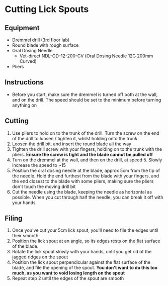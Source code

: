 # Cutting Lick Spouts

## Equipment 
- Dremmel drill (3rd floor lab)
- Round blade with rough surface
- Oral Dosing Needle 
   - Vet-direct NDL-OD-12-200-CV (Oral Dosing Needle 12G 200mm Curved)
- Pliers

## Instructions 
- Before you start, make sure the dremmel is turned off both at the wall, and on the drill. The speed should be set to the minimum before turning anything on

## Cutting
1. Use pliers to hold on to the trunk of the drill. Turn the screw on the end of the drill to loosen / tighten it, whilst holding onto the trunk
2. Loosen the drill bit, and insert the round blade all the way
3. Tighten the drill screw with your fingers, holding on to the trunk with the pliers. **Ensure the screw is tight and the blade cannot be pulled off**
4. Turn on the dremmel at the wall, and then on the drill, at speed 5. Slowly increase the speed to ~15
5. Position the oral dosing needle at the blade, approx 5cm from the tip of the needle. Hold the end furthest from the blade with your fingers, and the end closest to the blade with some pliers, making sure the pliers don't touch the moving drill bit
6. Cut the needle using the blade, keeping the needle as horizontal as possible. When you cut through half the needle, you can break it off with your hands

## Filing 
1. Once you've cut your 5cm lick spout, you'll need to file the edges until their smooth.
2. Position the lick spout at an angle, so its edges rests on the flat surface of the blade.
3. Rotate the lick spout slowly with your hands, until you get rid of the jagged ridges on the spout
4. Position the lick spout perpendicular against the flat surface of the blade, and file the opening of the spout. **You don't want to do this too much, as you want to void losing length on the spout**
5. Repeat step 2 until the edges of the spout are smooth 
